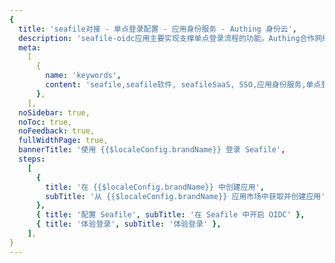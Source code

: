 ```yaml
---
{
  title: 'seafile对接 - 单点登录配置 - 应用身份服务 - Authing 身份云',
  description: 'seafile-oidc应用主要实现支撑单点登录流程的功能。Authing合作网络提供 seafile对接，单点登录，SSO，实现应用的快捷登录、免密登录，提升员工办公体验、增强用户体验，增强企业数字化服务水平。',
  meta:
    [
      {
        name: 'keywords',
        content: 'seafile,seafile软件, seafileSaaS, SSO,应用身份服务,单点登录配置,Authing身份云',
      },
    ],
  noSidebar: true,
  noToc: true,
  noFeedback: true,
  fullWidthPage: true,
  bannerTitle: '使用 {{$localeConfig.brandName}} 登录 Seafile',
  steps:
    [
      {
        title: '在 {{$localeConfig.brandName}} 中创建应用',
        subTitle: '从 {{$localeConfig.brandName}} 应用市场中获取并创建应用',
      },
      { title: '配置 Seafile', subTitle: '在 Seafile 中开启 OIDC' },
      { title: '体验登录', subTitle: '体验登录' },
    ],
}
---
```


<IntegrationDetail/>

